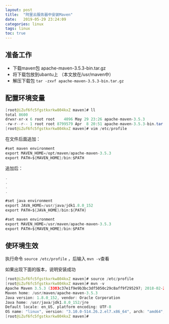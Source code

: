 ```yaml
---
layout: post
title:  "阿里云服务器中安装Maven"
date:   2019-05-29 23:24:09
categories: linux
tags: linux
toc: true
---
```



## 准备工作
- 下载maven包  apache-maven-3.5.3-bin.tar.gz
- 将下载包放到ubantu上 （本文放在/usr/maven中）
- 解压下载包 `tar -zxvf apache-maven-3.5.3-bin.tar.gz`

<!-- more -->

## 配置环境变量

```java
[root@iZuf6fc5fgstkxrkw804kxZ maven]# ll
total 8600
drwxr-xr-x 6 root root    4096 May 29 23:26 apache-maven-3.5.3
-rw-r--r-- 1 root root 8799579 Apr  8 20:51 apache-maven-3.5.3-bin.tar.gz
[root@iZuf6fc5fgstkxrkw804kxZ maven]# vim /etc/profile
```


在文件后面追加：



```java
#set maven environment
export MAVEN_HOME=/opt/maven/apache-maven-3.5.3
export PATH=${MAVEN_HOME}/bin:$PATH
```


追加后：


```java
.
.
.
.

#set java environment
export JAVA_HOME=/usr/java/jdk1.8.0_152
export PATH=${JAVA_HOME}/bin:${PATH}

#set maven environment
export MAVEN_HOME=/usr/maven/apache-maven-3.5.3
export PATH=${MAVEN_HOME}/bin:$PATH
```

## 使环境生效
执行命令 `source /etc/profile` ，后输入 `mvn -v`查看

如果出现下面的版本，说明安装成功
```java
[root@iZuf6fc5fgstkxrkw804kxZ maven]# source /etc/profile
[root@iZuf6fc5fgstkxrkw804kxZ maven]# mvn -v
Apache Maven 3.5.3 (3383c37e1f9e9b3bc3df5050c29c8aff9f295297; 2018-02-25T03:49:05+08:00)
Maven home: /usr/maven/apache-maven-3.5.3
Java version: 1.8.0_152, vendor: Oracle Corporation
Java home: /usr/java/jdk1.8.0_152/jre
Default locale: en_US, platform encoding: UTF-8
OS name: "linux", version: "3.10.0-514.26.2.el7.x86_64", arch: "amd64", family: "unix"
[root@iZuf6fc5fgstkxrkw804kxZ maven]# 
```